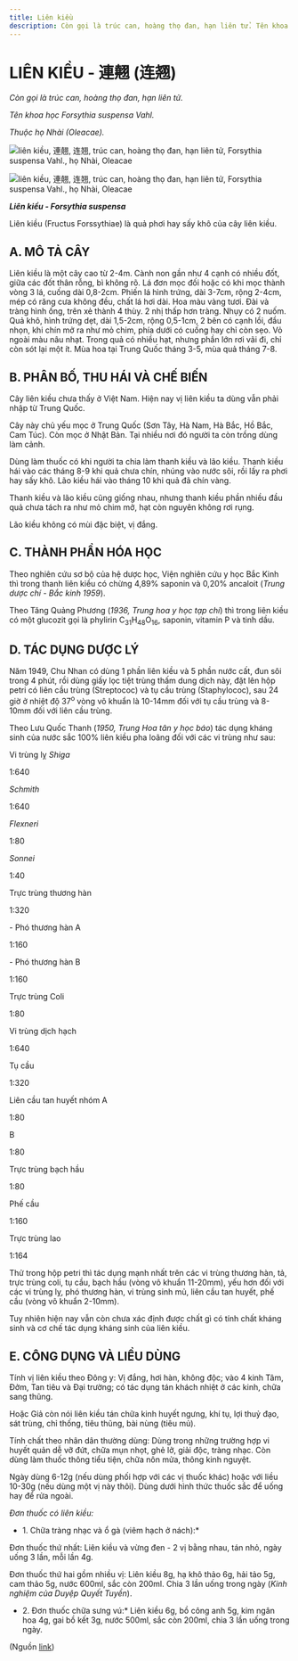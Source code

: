 ```yaml
---
title: Liên kiều
description: Còn gọi là trúc can, hoàng thọ đan, hạn liên tử. Tên khoa học Forsythia suspensa Vahl. Thuộc họ Nhài (Oleacae). Liên kiều (Fructus Forssythiae) là quả phơi hay sấy khô của cây liên kiều.
---
```

# LIÊN KIỀU \- 連翹 (连翘)

*Còn gọi là trúc can, hoàng thọ đan, hạn liên tử.*

*Tên khoa học Forsythia suspensa Vahl.*

*Thuộc họ Nhài (Oleacae).*

![liên kiều, 連翹, 连翘, trúc can, hoàng thọ đan, hạn liên tử, Forsythia suspensa Vahl., họ Nhài, Oleacae](/imgs/do-tat-loi/ctvvtvn/lien-kieu.jpg)

![liên kiều, 連翹, 连翘, trúc can, hoàng thọ đan, hạn liên tử, Forsythia suspensa Vahl., họ Nhài, Oleacae](/imgs/do-tat-loi/ctvvtvn/lien-kieu-2.jpg)

***Liên kiều - Forsythia suspensa***

Liên kiều (Fructus Forssythiae) là quả phơi hay sấy khô của cây liên kiều.

## A. MÔ TẢ CÂY

Liên kiều là một cây cao từ 2-4m. Cành non gần như 4 cạnh có nhiều đốt, giữa các đốt thân rỗng, bì không rõ. Lá đơn mọc đối hoặc có khi mọc thành vòng 3 lá, cuống dài 0,8-2cm. Phiến lá hình trứng, dài 3-7cm, rộng 2-4cm, mép có răng cưa không đều, chất lá hơi dài. Hoa màu vàng tươi. Đài và tràng hình ống, trên xẻ thành 4 thùy. 2 nhị thấp hơn tràng. Nhụy có 2 nuốm. Quả khô, hình trứng dẹt, dài 1,5-2cm, rộng 0,5-1cm, 2 bên có cạnh lồi, đầu nhọn, khi chín mở ra như mỏ chim, phía dưới có cuống hay chỉ còn sẹo. Vỏ ngoài màu nâu nhạt. Trong quả có nhiều hạt, nhưng phần lớn rơi vãi đi, chỉ còn sót lại một ít. Mùa hoa tại Trung Quốc tháng 3-5, mùa quả tháng 7-8.

## B. PHÂN BỐ, THU HÁI VÀ CHẾ BIẾN

Cây liên kiều chưa thấy ở Việt Nam. Hiện nay vị liên kiều ta dùng vẫn phải nhập từ Trung Quốc.

Cây này chủ yếu mọc ở Trung Quốc (Sơn Tây, Hà Nam, Hà Bắc, Hồ Bắc, Cam Túc). Còn mọc ở Nhật Bản. Tại nhiều nơi đó người ta còn trồng dùng làm cảnh.

Dùng làm thuốc có khi người ta chia làm thanh kiều và lão kiều. Thanh kiều hái vào các tháng 8-9 khi quả chưa chín, nhúng vào nước sôi, rồi lấy ra phơi hay sấy khô. Lão kiều hái vào tháng 10 khi quả đã chín vàng.

Thanh kiều và lão kiều cũng giống nhau, nhưng thanh kiều phần nhiều đầu quả chưa tách ra như mỏ chim mở, hạt còn nguyên không rơi rụng.

Lão kiều không có mùi đặc biệt, vị đắng.

## C. THÀNH PHẦN HÓA HỌC

Theo nghiên cứu sơ bộ của hệ dược học, Viện nghiên cứu y học Bắc Kinh thì trong thanh liên kiều có chừng 4,89% saponin và 0,20% ancaloit (*Trung dược chí - Bắc kinh 1959*).

Theo Tăng Quảng Phương (*1936, Trung hoa y học tạp chí*) thì trong liên kiều có một glucozit gọi là phylirin C<sub>31</sub>H<sub>48</sub>O<sub>16</sub>, saponin, vitamin P và tinh dầu.

## D. TÁC DỤNG DƯỢC LÝ

Năm 1949, Chu Nhan có dùng 1 phần liên kiều và 5 phần nước cất, đun sôi trong 4 phút, rồi dùng giấy lọc tiệt trùng thấm dung dịch này, đặt lên hộp petri có liên cầu trùng (Streptococ) và tụ cầu trùng (Staphylococ), sau 24 giờ ở nhiệt độ 37<sup>o</sup> vòng vô khuẩn là 10-14mm đối với tụ cầu trùng và 8-10mm đối với liên cầu trùng.

Theo Lưu Quốc Thanh (*1950, Trung Hoa tân y học báo*) tác dụng kháng sinh của nước sắc 100% liên kiều pha loãng đối với các vi trùng như sau:

Vi trùng lỵ *Shiga*

1:640

*Schmith*

1:640

*Flexneri*

1:80

*Sonnei*

1:40

Trực trùng thương hàn

1:320

\- Phó thương hàn A

1:160

\- Phó thương hàn B

1:160

Trực trùng Coli

1:80

Vi trùng dịch hạch

1:640

Tụ cầu

1:320

Liên cầu tan huyết nhóm A

1:80

B

1:80

Trực trùng bạch hầu

1:80

Phế cầu

1:160

Trực trùng lao

1:164

Thử trong hộp petri thì tác dụng mạnh nhất trên các vi trùng thương hàn, tả, trực trùng coli, tụ cầu, bạch hầu (vòng vô khuẩn 11-20mm), yếu hơn đối với các vi trùng lỵ, phó thương hàn, vi trùng sinh mủ, liên cầu tan huyết, phế cầu (vòng vô khuẩn 2-10mm).

Tuy nhiên hiện nay vẫn còn chưa xác định được chất gì có tính chất kháng sinh và cơ chế tác dụng kháng sinh của liên kiều.

## E. CÔNG DỤNG VÀ LIỀU DÙNG

Tính vị liên kiều theo Đông y: Vị đắng, hơi hàn, không độc; vào 4 kinh Tâm, Đởm, Tan tiêu và Đại trường; có tác dụng tán khách nhiệt ở các kinh, chữa sang thũng.

Hoặc Giả còn nói liên kiều tán chữa kinh huyết ngưng, khí tụ, lợi thuỷ đạo, sát trùng, chỉ thống, tiêu thũng, bài nùng (tiêu mủ).

Tính chất theo nhân dân thường dùng: Dùng trong những trường hợp vi huyết quản dễ vỡ đứt, chữa mụn nhọt, ghẻ lở, giải độc, tràng nhạc. Còn dùng làm thuốc thông tiểu tiện, chữa nôn mửa, thông kinh nguyệt.

Ngày dùng 6-12g (nếu dùng phối hợp với các vị thuốc khác) hoặc với liều 10-30g (nếu dùng một vị này thôi). Dùng dưới hình thức thuốc sắc để uống hay để rửa ngoài.

*Đơn thuốc có liên kiều:*

* 1\. Chữa tràng nhạc và ổ gà (viêm hạch ở nách):*

Đơn thuốc thứ nhất: Liên kiều và vừng đen - 2 vị bằng nhau, tán nhỏ, ngày uống 3 lần, mỗi lần 4g.

Đơn thuốc thứ hai gồm nhiều vị: Liên kiều 8g, hạ khô thảo 6g, hải tảo 5g, cam thảo 5g, nước 600ml, sắc còn 200ml. Chia 3 lần uống trong ngày (*Kinh nghiệm của Duyệp Quyết Tuyền*).

* 2\. Đơn thuốc chữa sưng vú:* Liên kiều 6g, bồ công anh 5g, kim ngân hoa 4g, gai bồ kết 3g, nước 500ml, sắc còn 200ml, chia 3 lần uống trong ngày.

(Nguồn <a href="http://www.thuocvuonnha.com/nhung-cay-thuoc-va-vi-thuoc-viet-nam/ket-qua-tra-cuu/lien-kieu" target="_blank">link</a>)
